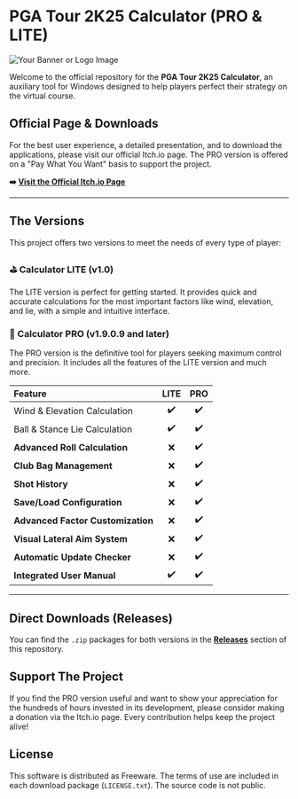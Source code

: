 # PGA Tour 2K25 Calculator (PRO & LITE)

![Your Banner or Logo Image](INSERT_URL_TO_YOUR_BANNER_IMAGE_HERE)

Welcome to the official repository for the **PGA Tour 2K25 Calculator**, an auxiliary tool for Windows designed to help players perfect their strategy on the virtual course.

## Official Page & Downloads

For the best user experience, a detailed presentation, and to download the applications, please visit our official Itch.io page. The PRO version is offered on a "Pay What You Want" basis to support the project.

**➡️ [Visit the Official Itch.io Page](https://cruz75.itch.io/pga-tour-2k25-calculator-pro)**

---

## The Versions

This project offers two versions to meet the needs of every type of player:

###  ⛳ Calculator LITE (v1.0)
The LITE version is perfect for getting started. It provides quick and accurate calculations for the most important factors like wind, elevation, and lie, with a simple and intuitive interface.

### 👑 Calculator PRO (v1.9.0.9 and later)
The PRO version is the definitive tool for players seeking maximum control and precision. It includes all the features of the LITE version and much more.

| Feature | LITE | PRO |
| :--- | :---: | :---: |
| Wind & Elevation Calculation | ✔️ | ✔️ |
| Ball & Stance Lie Calculation | ✔️ | ✔️ |
| **Advanced Roll Calculation** | ❌ | ✔️ |
| **Club Bag Management** | ❌ | ✔️ |
| **Shot History** | ❌ | ✔️ |
| **Save/Load Configuration** | ❌ | ✔️ |
| **Advanced Factor Customization** | ❌ | ✔️ |
| **Visual Lateral Aim System** | ❌ | ✔️ |
| **Automatic Update Checker** | ❌ | ✔️ |
| **Integrated User Manual** | ✔️ | ✔️ |

---

## Direct Downloads (Releases)

You can find the `.zip` packages for both versions in the **[Releases](https://github.com/cruzpff/PGA-Tour-2K25-Calculator/releases)** section of this repository.

## Support The Project

If you find the PRO version useful and want to show your appreciation for the hundreds of hours invested in its development, please consider making a donation via the Itch.io page. Every contribution helps keep the project alive!

## License
This software is distributed as Freeware. The terms of use are included in each download package (`LICENSE.txt`). The source code is not public.

